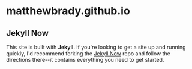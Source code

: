 # matthewbrady.github.io

## Jekyll Now
This site is built with **Jekyll**. If you're looking to get a site up and running quickly, I'd recommend forking the [Jekyll Now](https://github.com/barryclark/jekyll-now) repo and follow the directions there--it contains everything you need to get started.
